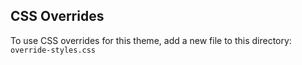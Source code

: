 ## CSS Overrides

To use CSS overrides for this theme, add a new file to this directory: `override-styles.css`
